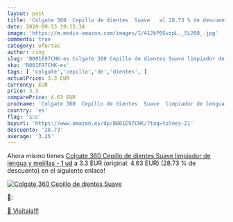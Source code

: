 ```yaml
---
layout: post
title: 'Colgate 360  Cepillo de dientes  Suave   al 28.73 % de descuento'
date: 2020-09-13 19:15:34
image: 'https://m.media-amazon.com/images/I/412kP0GvzpL._SL200_.jpg'
comments: true
category: ofertas
author: ring
slug: 'B001E97CHK-es Colgate 360 Cepillo de dientes Suave limpiador de lengua y...'
sku: 'B001E97CHK-es'
tags: [ 'colgate','cepillo','de','dientes', ]
actualPrice: 3.3 EUR
currency: EUR
price: 3.3
comparePrice: 4.63 EUR
prodname: 'Colgate 360  Cepillo de dientes  Suave  limpiador de lengua y mejillas - 1 ud'
country: 'es'
flag: '🇪🇸'
buyurl: 'https://www.amazon.es/dp/B001E97CHK/?tag=tolees-21'
descuento: '28.73'
average: '3.25'
---
```


Ahora mismo tienes [Colgate 360  Cepillo de dientes  Suave  limpiador de lengua y mejillas - 1 ud](https://www.amazon.es/dp/B001E97CHK/?tag=tolees-21) a 3.3 EUR (original: 4.63 EUR) (28.73 %  de descuento) en el siguiente enlace!

[![Colgate 360  Cepillo de dientes  Suave  ](https://m.media-amazon.com/images/I/412kP0GvzpL._SL200_.jpg)](https://www.amazon.es/dp/B001E97CHK/?tag=tolees-21)

🔎:


[🛒 Visítala!!!](https://www.amazon.es/dp/B001E97CHK/?tag=tolees-21)

